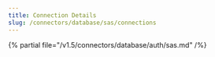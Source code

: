 ```yaml
---
title: Connection Details
slug: /connectors/database/sas/connections
---
```


{% partial file="/v1.5/connectors/database/auth/sas.md" /%}